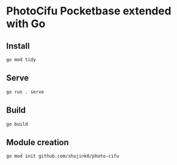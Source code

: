 # PhotoCifu Pocketbase extended with Go

## Install

`go mod tidy`

## Serve

`go run . serve`

## Build

`go build`

## Module creation

`go mod init github.com/shujink0/photo-cifu`
